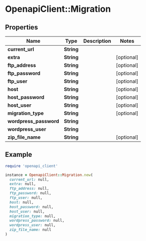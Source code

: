 # OpenapiClient::Migration

## Properties

| Name | Type | Description | Notes |
| ---- | ---- | ----------- | ----- |
| **current_url** | **String** |  |  |
| **extra** | **String** |  | [optional] |
| **ftp_address** | **String** |  | [optional] |
| **ftp_password** | **String** |  | [optional] |
| **ftp_user** | **String** |  | [optional] |
| **host** | **String** |  | [optional] |
| **host_password** | **String** |  | [optional] |
| **host_user** | **String** |  | [optional] |
| **migration_type** | **String** |  | [optional] |
| **wordpress_password** | **String** |  |  |
| **wordpress_user** | **String** |  |  |
| **zip_file_name** | **String** |  | [optional] |

## Example

```ruby
require 'openapi_client'

instance = OpenapiClient::Migration.new(
  current_url: null,
  extra: null,
  ftp_address: null,
  ftp_password: null,
  ftp_user: null,
  host: null,
  host_password: null,
  host_user: null,
  migration_type: null,
  wordpress_password: null,
  wordpress_user: null,
  zip_file_name: null
)
```

